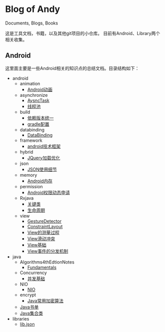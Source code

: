 # Blog of Andy #
Documents, Blogs, Books

这是工具文档，书籍，以及其他git项目的小仓库。
目前有Android、Library两个相关收集。

## Android ##

这里面主要是一些Android相关的知识点的总结文档。目录结构如下：

 - android
   - animation
     - [Android动画](/android/animation/Android动画.md)
   - asynchronize
     - [AysncTask](/android/asynchronize/AysncTask.md)
     - [线程池](/android/asynchronize/线程池.md)
   - build
     - [依赖版本统一](/android/build/version-dependencies.md)
     - [gradle配置](/android/build/gradle-config.md)
   - databinding
     - [DataBinding](android/databinding/AndroidDataBinding.md)
   - framework
     - [android技术框架](android/framework/android技术框架.xmind)
   - hybrid
     - [JQuery加载优化](android/hybrid/Jquery_load_promotion.md)
   - json
     - [JSON使用细节](android/json/json_parse.md)
   - memory
     - [Android内存](android/memory/Android内存.md)
   - permission
     - [Android权限动态申请](android/permission/Android权限动态申请.md)
   - Rxjava
     - [关键类](android/RxJava/1-关键类.md)
     - [生命周期](android/RxJava/2-生命周期.md)
   - view
     - [GestureDetector](android/view/Android-GestureDetector.md)
     - [ConstraintLayout](android/view/ConstraintLayout.md)
     - [View的测量过程](android/view/View的测量过程.md)
     - [View滑动冲突](android/view/View滑动冲突.md)
     - [View基础](android/view/View基础.md)
     - [View事件的分发机制](android/view/View事件的分发机制.md)
 - java
   - Algorithms4thEdtionNotes
     - [Fundamentals](java/Algorithms4thEdtionNotes/1-Fundamentals.md)
   - Concurrency
     - [并发基础](java/concurrency/java_concurrency.md)
   - NIO
     - [NIO](java/NIO/Java_NIO.md)
   - encrypt
     - [Java常用加密算法](java/encrypt/Java常用加密算法.md)
   - [Java书单](java/Java书单.xlsx)
   - [Java集合类](java/collection/java_collection.md)
 - libraries
   - [lib.json](libraries/lib.json)
